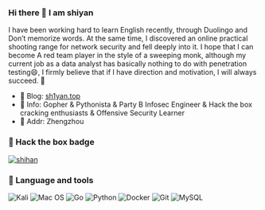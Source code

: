 ### Hi there 👋 I am shiyan

I have been working hard to learn English recently, through Duolingo and Don’t memorize words. At the same time, I discovered an online practical shooting range for network security and fell deeply into it. I hope that I can become A red team player in the style of a sweeping monk, although my current job as a data analyst has basically nothing to do with penetration testing😄, I firmly believe that if I have direction and motivation, I will always succeed. 🌱

- 💬 Blog: [sh1yan.top](https://sh1yan.top/)
- 💬 Info: Gopher & Pythonista & Party B Infosec Engineer & Hack the box cracking enthusiasts & Offensive Security Learner
- 💬 Addr: Zhengzhou

### 🤔 Hack the box badge

[![shihan](https://www.hackthebox.com/badge/image/1705469)](https://app.hackthebox.com/profile/1705469)

### 🔨 Language and tools

![Kali](https://img.shields.io/badge/Kali-268BEE?style=for-the-badge&logo=kalilinux&logoColor=white)
![Mac OS](https://img.shields.io/badge/mac%20os-000000?style=for-the-badge&logo=macos&logoColor=F0F0F0)
![Go](https://img.shields.io/badge/go-%2300ADD8.svg?style=for-the-badge&logo=go&logoColor=white)
![Python](https://img.shields.io/badge/python-3670A0?style=for-the-badge&logo=python&logoColor=ffdd54)
![Docker](https://img.shields.io/badge/docker-%230db7ed.svg?style=for-the-badge&logo=docker&logoColor=white)
![Git](https://img.shields.io/badge/git-%23F05033.svg?style=for-the-badge&logo=git&logoColor=white)
![MySQL](https://img.shields.io/badge/mysql-%2300f.svg?style=for-the-badge&logo=mysql&logoColor=white)
